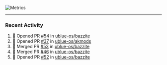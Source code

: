 ![Metrics](https://metrics.lecoq.io/KyleGospo?template=classic&base=header%2C%20activity%2C%20community%2C%20repositories%2C%20metadata&base.indepth=false&base.hireable=false&base.skip=false&config.timezone=America%2FLos_Angeles)

---
### Recent Activity
<!--START_SECTION:activity-->
1. 💪 Opened PR [#54](https://github.com/ublue-os/bazzite/pull/54) in [ublue-os/bazzite](https://github.com/ublue-os/bazzite)
2. 💪 Opened PR [#37](https://github.com/ublue-os/akmods/pull/37) in [ublue-os/akmods](https://github.com/ublue-os/akmods)
3. 🎉 Merged PR [#53](https://github.com/ublue-os/bazzite/pull/53) in [ublue-os/bazzite](https://github.com/ublue-os/bazzite)
4. 🎉 Merged PR [#46](https://github.com/ublue-os/bazzite/pull/46) in [ublue-os/bazzite](https://github.com/ublue-os/bazzite)
5. 💪 Opened PR [#52](https://github.com/ublue-os/bazzite/pull/52) in [ublue-os/bazzite](https://github.com/ublue-os/bazzite)
<!--END_SECTION:activity-->
